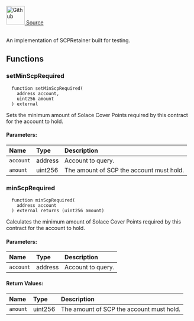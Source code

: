 <a href="https://github.com/solace-fi/solace-core/blob/main/contracts/mocks/MockSCPRetainer.sol"><img src="/img/github.svg" alt="Github" width="50px"/> Source</a><br/><br/>

An implementation of SCPRetainer built for testing.


## Functions
### setMinScpRequired
```solidity
  function setMinScpRequired(
    address account,
    uint256 amount
  ) external
```
Sets the minimum amount of Solace Cover Points required by this contract for the account to hold.


#### Parameters:
| Name | Type | Description                                                          |
| :--- | :--- | :------------------------------------------------------------------- |
| `account` | address | Account to query. |
| `amount` | uint256 | The amount of SCP the account must hold. |

### minScpRequired
```solidity
  function minScpRequired(
    address account
  ) external returns (uint256 amount)
```
Calculates the minimum amount of Solace Cover Points required by this contract for the account to hold.


#### Parameters:
| Name | Type | Description                                                          |
| :--- | :--- | :------------------------------------------------------------------- |
| `account` | address | Account to query. |

#### Return Values:
| Name                           | Type          | Description                                                                  |
| :----------------------------- | :------------ | :--------------------------------------------------------------------------- |
| `amount` | uint256 | The amount of SCP the account must hold. |

